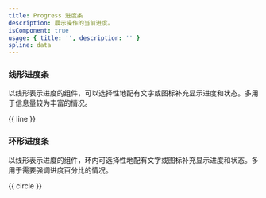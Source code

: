 ```yaml
---
title: Progress 进度条
description: 展示操作的当前进度。
isComponent: true
usage: { title: '', description: '' }
spline: data
---
```


### 线形进度条

以线形表示进度的组件，可以选择性地配有文字或图标补充显示进度和状态。多用于信息量较为丰富的情况。

{{ line }}

### 环形进度条

以线形表示进度的组件，环内可选择性地配有文字或图标补充显示进度和状态。多用于需要强调进度百分比的情况。

{{ circle }}
